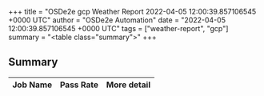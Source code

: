 +++
title = "OSDe2e gcp Weather Report 2022-04-05 12:00:39.857106545 +0000 UTC"
author = "OSDe2e Automation"
date = "2022-04-05 12:00:39.857106545 +0000 UTC"
tags = ["weather-report", "gcp"]
summary = "<table class=\"summary\"></table>"
+++
## Summary

| Job Name | Pass Rate | More detail |
|----------|-----------|-------------|





